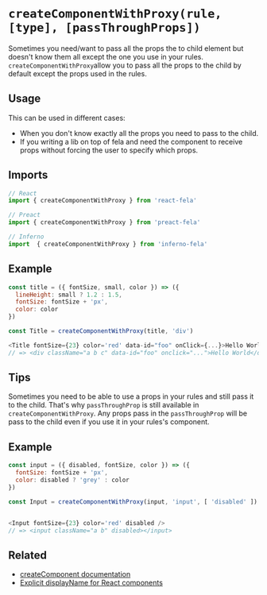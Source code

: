 # `createComponentWithProxy(rule, [type], [passThroughProps])`

Sometimes you need/want to pass all the props the to child element but doesn't know them all except the one you use in your rules. `createComponentWithProxy`allow you to pass all the props to the child by default except the props used in the rules.

## Usage

This can be used in different cases:
- When you don't know exactly all the props you need to pass to the child.
- If you writing a lib on top of fela and need the component to receive props without forcing the user to specify which props.

## Imports
```javascript
// React
import { createComponentWithProxy } from 'react-fela'

// Preact
import { createComponentWithProxy } from 'preact-fela'

// Inferno
import  { createComponentWithProxy } from 'inferno-fela'
```

## Example
```javascript
const title = ({ fontSize, small, color }) => ({
  lineHeight: small ? 1.2 : 1.5,
  fontSize: fontSize + 'px',
  color: color
})

const Title = createComponentWithProxy(title, 'div')

<Title fontSize={23} color='red' data-id="foo" onClick={...}>Hello World</Title>
// => <div className="a b c" data-id="foo" onclick="...">Hello World</div>
```

## Tips

Sometimes you need to be able to use a props in your rules and still pass it to the child. That's why `passThroughProp` is still available in `createComponentWithProxy`. Any props pass in the `passThroughProp` will be pass to the child even if you use it in your rules's component.

## Example
```javascript
const input = ({ disabled, fontSize, color }) => ({
  fontSize: fontSize + 'px',
  color: disabled ? 'grey' : color
})

const Input = createComponentWithProxy(input, 'input', [ 'disabled' ])


<Input fontSize={23} color='red' disabled />
// => <input className="a b" disabled></input>
```

## Related

- [createComponent documentation](https://github.com/rofrischmann/fela/blob/master/packages/react-fela/docs/createComponent.md)
- [Explicit displayName for React components](http://fela.js.org/docs/recipes/DisplayNameComponents.html)